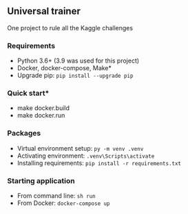 ## Universal trainer
One project to rule all the Kaggle challenges

### Requirements
 - Python 3.6+ (3.9 was used for this project)
 - Docker, docker-compose, Make*
 - Upgrade pip: `pip install --upgrade pip`

### Quick start*
 - make docker.build
 - make docker.run

### Packages
 - Virtual environment setup: `py -m venv .venv`
 - Activating environment: `.venv\Scripts\activate`
 - Installing requirements: `pip install -r requirements.txt`

### Starting application
 - From command line: `sh run`
 - From Docker: `docker-compose up`
